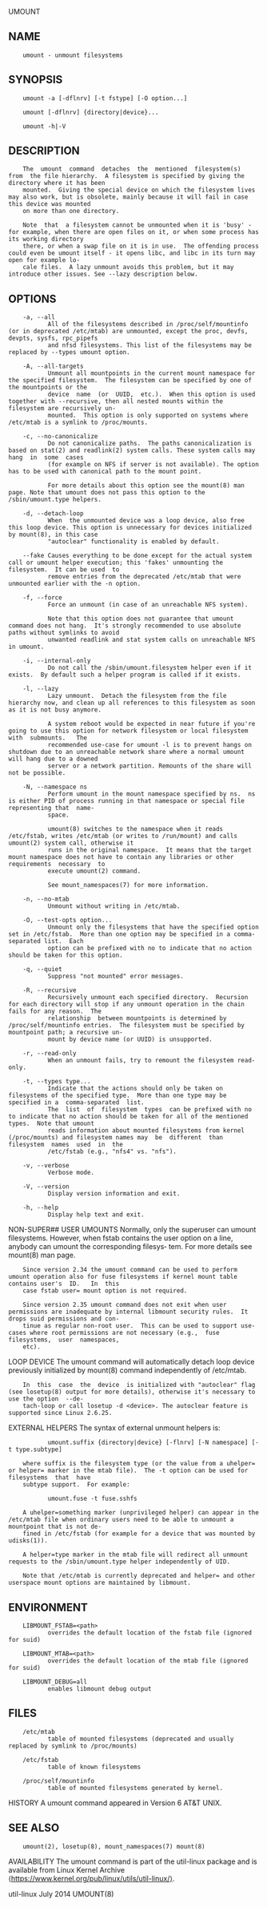   UMOUNT
 
## NAME
        umount - unmount filesystems
 
## SYNOPSIS
        umount -a [-dflnrv] [-t fstype] [-O option...]
 
        umount [-dflnrv] {directory|device}...
 
        umount -h|-V
 
## DESCRIPTION
        The  umount  command  detaches  the  mentioned  filesystem(s)  from  the file hierarchy.  A filesystem is specified by giving the directory where it has been
        mounted.  Giving the special device on which the filesystem lives may also work, but is obsolete, mainly because it will fail in case this device was mounted
        on more than one directory.
 
        Note  that  a filesystem cannot be unmounted when it is 'busy' - for example, when there are open files on it, or when some process has its working directory
        there, or when a swap file on it is in use.  The offending process could even be umount itself - it opens libc, and libc in its turn may open for example lo‐
        cale files.  A lazy unmount avoids this problem, but it may introduce other issues. See --lazy description below.
 
## OPTIONS
        -a, --all
               All of the filesystems described in /proc/self/mountinfo (or in deprecated /etc/mtab) are unmounted, except the proc, devfs, devpts, sysfs, rpc_pipefs
               and nfsd filesystems. This list of the filesystems may be replaced by --types umount option.
 
        -A, --all-targets
               Unmount all mountpoints in the current mount namespace for the specified filesystem.  The filesystem can be specified by one of the mountpoints or the
               device  name  (or  UUID,  etc.).  When this option is used together with --recursive, then all nested mounts within the filesystem are recursively un‐
               mounted.  This option is only supported on systems where /etc/mtab is a symlink to /proc/mounts.
 
        -c, --no-canonicalize
               Do not canonicalize paths.  The paths canonicalization is based on stat(2) and readlink(2) system calls. These system calls may  hang  in  some  cases
               (for example on NFS if server is not available). The option has to be used with canonical path to the mount point.
 
               For more details about this option see the mount(8) man page. Note that umount does not pass this option to the /sbin/umount.type helpers.
 
        -d, --detach-loop
               When  the unmounted device was a loop device, also free this loop device. This option is unnecessary for devices initialized by mount(8), in this case
               "autoclear" functionality is enabled by default.
 
        --fake Causes everything to be done except for the actual system call or umount helper execution; this 'fakes' unmounting the filesystem.  It can be used  to
               remove entries from the deprecated /etc/mtab that were unmounted earlier with the -n option.
 
        -f, --force
               Force an unmount (in case of an unreachable NFS system).
 
               Note that this option does not guarantee that umount command does not hang.  It's strongly recommended to use absolute paths without symlinks to avoid
               unwanted readlink and stat system calls on unreachable NFS in umount.
 
        -i, --internal-only
               Do not call the /sbin/umount.filesystem helper even if it exists.  By default such a helper program is called if it exists.
 
        -l, --lazy
               Lazy unmount.  Detach the filesystem from the file hierarchy now, and clean up all references to this filesystem as soon as it is not busy anymore.
 
               A system reboot would be expected in near future if you're going to use this option for network filesystem or local filesystem  with  submounts.   The
               recommended use-case for umount -l is to prevent hangs on shutdown due to an unreachable network share where a normal umount will hang due to a downed
               server or a network partition. Remounts of the share will not be possible.
 
        -N, --namespace ns
               Perform umount in the mount namespace specified by ns.  ns is either PID of process running in that namespace or special file representing that  name‐
               space.
 
               umount(8) switches to the namespace when it reads /etc/fstab, writes /etc/mtab (or writes to /run/mount) and calls umount(2) system call, otherwise it
               runs in the original namespace.  It means that the target mount namespace does not have to contain any libraries or other  requirements  necessary  to
               execute umount(2) command.
 
               See mount_namespaces(7) for more information.
 
        -n, --no-mtab
               Unmount without writing in /etc/mtab.
 
        -O, --test-opts option...
               Unmount only the filesystems that have the specified option set in /etc/fstab.  More than one option may be specified in a comma-separated list.  Each
               option can be prefixed with no to indicate that no action should be taken for this option.
 
        -q, --quiet
               Suppress "not mounted" error messages.
 
        -R, --recursive
               Recursively unmount each specified directory.  Recursion for each directory will stop if any unmount operation in the chain fails for any reason.  The
               relationship  between mountpoints is determined by /proc/self/mountinfo entries.  The filesystem must be specified by mountpoint path; a recursive un‐
               mount by device name (or UUID) is unsupported.
 
        -r, --read-only
               When an unmount fails, try to remount the filesystem read-only.
 
        -t, --types type...
               Indicate that the actions should only be taken on filesystems of the specified type.  More than one type may be specified in a  comma-separated  list.
               The  list  of  filesystem  types  can be prefixed with no to indicate that no action should be taken for all of the mentioned types.  Note that umount
               reads information about mounted filesystems from kernel (/proc/mounts) and filesystem names may  be  different  than  filesystem  names  used  in  the
               /etc/fstab (e.g., "nfs4" vs. "nfs").
 
        -v, --verbose
               Verbose mode.
 
        -V, --version
               Display version information and exit.
 
        -h, --help
               Display help text and exit.
 
 NON-SUPER## USER UMOUNTS
        Normally,  only  the superuser can umount filesystems.  However, when fstab contains the user option on a line, anybody can umount the corresponding filesys‐
        tem.  For more details see mount(8) man page.
 
        Since version 2.34 the umount command can be used to perform umount operation also for fuse filesystems if kernel mount table contains user's  ID.   In  this
        case fstab user= mount option is not required.
 
        Since version 2.35 umount command does not exit when user permissions are inadequate by internal libmount security rules.  It drops suid permissions and con‐
        tinue as regular non-root user.  This can be used to support use-cases where root permissions are not necessary (e.g.,  fuse  filesystems,  user  namespaces,
        etc).
 
 LOOP DEVICE
        The umount command will automatically detach loop device previously initialized by mount(8) command independently of /etc/mtab.
 
        In  this  case  the  device  is initialized with "autoclear" flag (see losetup(8) output for more details), otherwise it's necessary to use the option  --de‐
        tach-loop or call losetup -d <device>. The autoclear feature is supported since Linux 2.6.25.
 
 EXTERNAL HELPERS
        The syntax of external unmount helpers is:
 
               umount.suffix {directory|device} [-flnrv] [-N namespace] [-t type.subtype]
 
        where suffix is the filesystem type (or the value from a uhelper= or helper= marker in the mtab file).  The -t option can be used for filesystems  that  have
        subtype support.  For example:
 
               umount.fuse -t fuse.sshfs
 
        A uhelper=something marker (unprivileged helper) can appear in the /etc/mtab file when ordinary users need to be able to unmount a mountpoint that is not de‐
        fined in /etc/fstab (for example for a device that was mounted by udisks(1)).
 
        A helper=type marker in the mtab file will redirect all unmount requests to the /sbin/umount.type helper independently of UID.
 
        Note that /etc/mtab is currently deprecated and helper= and other userspace mount options are maintained by libmount.
 
## ENVIRONMENT
        LIBMOUNT_FSTAB=<path>
               overrides the default location of the fstab file (ignored for suid)
 
        LIBMOUNT_MTAB=<path>
               overrides the default location of the mtab file (ignored for suid)
 
        LIBMOUNT_DEBUG=all
               enables libmount debug output
 
## FILES
        /etc/mtab
               table of mounted filesystems (deprecated and usually replaced by symlink to /proc/mounts)
 
        /etc/fstab
               table of known filesystems
 
        /proc/self/mountinfo
               table of mounted filesystems generated by kernel.
 
 HISTORY
        A umount command appeared in Version 6 AT&T UNIX.
 
## SEE ALSO
        umount(2), losetup(8), mount_namespaces(7) mount(8)
 
 AVAILABILITY
        The umount command is part of the util-linux package and is available from Linux Kernel Archive ⟨https://www.kernel.org/pub/linux/utils/util-linux/⟩.
 
 util-linux                                                                    July 2014                                                                    UMOUNT(8)
